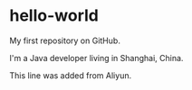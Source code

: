 # hello-world
My first repository on GitHub.

I'm a Java developer living in Shanghai, China.

This line was added from Aliyun.
